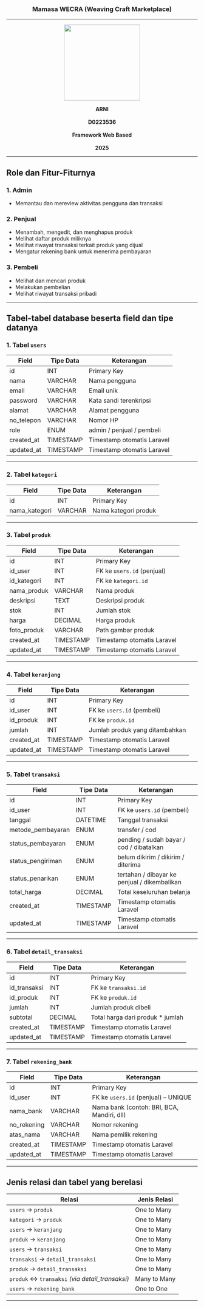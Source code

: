 <h3 align="center">Mamasa WECRA (Weaving Craft Marketplace)</h3>

---

<p align="center">
  <img src="https://github.com/user-attachments/assets/6ea20b1c-762f-4fc2-98b8-fb3785782673" alt=" " width="200"/>
</p>

<p align="center">
  <strong>ARNI</strong><br/><br/>
  <strong>D0223536</strong><br/><br/>
  <strong>Framework Web Based</strong><br/><br/>
  <strong>2025</strong>
</p>

---
## Role dan Fitur-Fiturnya
### 1. Admin
- Memantau dan mereview aktivitas pengguna dan transaksi

### 2. Penjual
- Menambah, mengedit, dan menghapus produk
- Melihat daftar produk miliknya
- Melihat riwayat transaksi terkait produk yang dijual
- Mengatur rekening bank untuk menerima pembayaran

### 3. Pembeli
- Melihat dan mencari produk
- Melakukan pembelian
- Melihat riwayat transaksi pribadi

---

## Tabel-tabel database beserta field dan tipe datanya
### 1. Tabel `users`
| Field        | Tipe Data | Keterangan                           |
|--------------|-----------|---------------------------------------|
| id           | INT       | Primary Key                          |
| nama         | VARCHAR   | Nama pengguna                        |
| email        | VARCHAR   | Email unik                           |
| password     | VARCHAR   | Kata sandi terenkripsi               |
| alamat       | VARCHAR   | Alamat pengguna                      |
| no_telepon   | VARCHAR   | Nomor HP                             |
| role         | ENUM      | admin / penjual / pembeli            |
| created_at   | TIMESTAMP | Timestamp otomatis Laravel           |
| updated_at   | TIMESTAMP | Timestamp otomatis Laravel           |

---

### 2. Tabel `kategori`
| Field         | Tipe Data | Keterangan                           |
|---------------|-----------|---------------------------------------|
| id            | INT       | Primary Key                          |
| nama_kategori | VARCHAR   | Nama kategori produk                 |

---

### 3. Tabel `produk`
| Field         | Tipe Data | Keterangan                                |
|---------------|-----------|--------------------------------------------|
| id            | INT       | Primary Key                               |
| id_user       | INT       | FK ke `users.id` (penjual)                |
| id_kategori   | INT       | FK ke `kategori.id`                       |
| nama_produk   | VARCHAR   | Nama produk                               |
| deskripsi     | TEXT      | Deskripsi produk                          |
| stok          | INT       | Jumlah stok                               |
| harga         | DECIMAL   | Harga produk                              |
| foto_produk   | VARCHAR   | Path gambar produk                        |
| created_at    | TIMESTAMP | Timestamp otomatis Laravel               |
| updated_at    | TIMESTAMP | Timestamp otomatis Laravel               |

---

### 4. Tabel `keranjang`
| Field      | Tipe Data | Keterangan                                |
|------------|-----------|--------------------------------------------|
| id         | INT       | Primary Key                               |
| id_user    | INT       | FK ke `users.id` (pembeli)                |
| id_produk  | INT       | FK ke `produk.id`                         |
| jumlah     | INT       | Jumlah produk yang ditambahkan            |
| created_at | TIMESTAMP | Timestamp otomatis Laravel                |
| updated_at | TIMESTAMP | Timestamp otomatis Laravel                |

---

### 5. Tabel `transaksi`
| Field              | Tipe Data | Keterangan                                         |
|--------------------|-----------|----------------------------------------------------|
| id                 | INT       | Primary Key                                        |
| id_user            | INT       | FK ke `users.id` (pembeli)                        |
| tanggal            | DATETIME  | Tanggal transaksi                                 |
| metode_pembayaran  | ENUM      | transfer / cod                                     |
| status_pembayaran  | ENUM      | pending / sudah bayar / cod / dibatalkan          |
| status_pengiriman  | ENUM      | belum dikirim / dikirim / diterima                |
| status_penarikan   | ENUM      | tertahan / dibayar ke penjual / dikembalikan      |
| total_harga        | DECIMAL   | Total keseluruhan belanja                         |
| created_at         | TIMESTAMP | Timestamp otomatis Laravel                         |
| updated_at         | TIMESTAMP | Timestamp otomatis Laravel                         |

---

### 6. Tabel `detail_transaksi`
| Field          | Tipe Data | Keterangan                             |
|----------------|-----------|-----------------------------------------|
| id             | INT       | Primary Key                            |
| id_transaksi   | INT       | FK ke `transaksi.id`                   |
| id_produk      | INT       | FK ke `produk.id`                      |
| jumlah         | INT       | Jumlah produk dibeli                   |
| subtotal       | DECIMAL   | Total harga dari produk * jumlah       |
| created_at     | TIMESTAMP | Timestamp otomatis Laravel             |
| updated_at     | TIMESTAMP | Timestamp otomatis Laravel             |

---

### 7. Tabel `rekening_bank`
| Field        | Tipe Data | Keterangan                                  |
|--------------|-----------|----------------------------------------------|
| id           | INT       | Primary Key                                 |
| id_user      | INT       | FK ke `users.id` (penjual) – UNIQUE         |
| nama_bank    | VARCHAR   | Nama bank (contoh: BRI, BCA, Mandiri, dll)  |
| no_rekening  | VARCHAR   | Nomor rekening                              |
| atas_nama    | VARCHAR   | Nama pemilik rekening                       |
| created_at   | TIMESTAMP | Timestamp otomatis Laravel                  |
| updated_at   | TIMESTAMP | Timestamp otomatis Laravel                  |

---
## Jenis relasi dan tabel yang berelasi

| Relasi                               | Jenis Relasi  |
|--------------------------------------|----------------|
| `users` → `produk`                   | One to Many    |
| `kategori` → `produk`                | One to Many    |
| `users` → `keranjang`                | One to Many    |
| `produk` → `keranjang`               | One to Many    |
| `users` → `transaksi`                | One to Many    |
| `transaksi` → `detail_transaksi`    | One to Many    |
| `produk` → `detail_transaksi`       | One to Many    |
| `produk` ↔ `transaksi` *(via detail_transaksi)* | Many to Many |
| `users` → `rekening_bank`           | One to One     |

---
